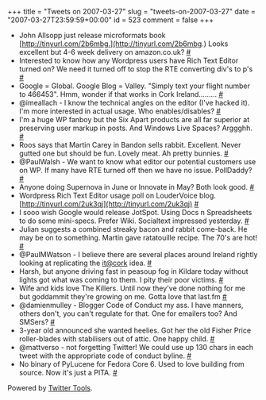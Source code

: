 +++
title = "Tweets on 2007-03-27"
slug = "tweets-on-2007-03-27"
date = "2007-03-27T23:59:59+00:00"
id = 523
comment = false
+++

*   John Allsopp just release microformats book [http://tinyurl.com/2b6mbg.](http://tinyurl.com/2b6mbg.) Looks excellent but 4-6 week delivery on amazon.co.uk? [#](http://twitter.com/conoro/statuses/13494511)
*   Interested to know how any Wordpress users have Rich Text Editor turned on? We need it turned off to stop the RTE converting div's to p's [#](http://twitter.com/conoro/statuses/13505461)
*   Google = Global. Google Blog = Valley. "Simply text your flight number to 466453". Hmm, wonder if that works in Cork Ireland......... [#](http://twitter.com/conoro/statuses/13509161)
*   @imeallach - I know the technical angles on the editor (I've hacked it). I'm more interested in actual usage. Who enables/disables? [#](http://twitter.com/conoro/statuses/13510701)
*   I'm a huge WP fanboy but the Six Apart products are all far superior at preserving user markup in posts. And Windows Live Spaces? Arggghh. [#](http://twitter.com/conoro/statuses/13511641)
*   Roos says that Martin Carey in Bandon sells rabbit. Excellent. Never gutted one but should be fun. Lovely meat. Ah pretty bunnies. [#](http://twitter.com/conoro/statuses/13512411)
*   @PaulWalsh - We want to know what editor our potential customers use on WP. If many have RTE turned off then we have no issue. PollDaddy? [#](http://twitter.com/conoro/statuses/13516111)
*   Anyone doing Supernova in June or Innovate in May? Both look good. [#](http://twitter.com/conoro/statuses/13520731)
*   Wordpress Rich Text Editor usage poll on LouderVoice blog. [http://tinyurl.com/2uk3qj](http://tinyurl.com/2uk3qj) [#](http://twitter.com/conoro/statuses/13527141)
*   I sooo wish Google would release JotSpot. Using Docs n Spreadsheets to do some mini-specs. Prefer Wiki. Socialtext impressed yesterday. [#](http://twitter.com/conoro/statuses/13611411)
*   Julian suggests a combined streaky bacon and rabbit come-back. He may be on to something. Martin gave ratatouille recipe. The 70's are hot! [#](http://twitter.com/conoro/statuses/13649551)
*   @PaulMWatson - I believe there are several places around Ireland rightly looking at replicating the [it@cork](mailto:it@cork) idea. [#](http://twitter.com/conoro/statuses/13662021)
*   Harsh, but anyone driving fast in peasoup fog in Kildare today without lights got what was coming to them. I pity their poor victims. [#](http://twitter.com/conoro/statuses/13669381)
*   Wife and kids love The Killers. Until now they've done nothing for me but goddammit they're growing on me. Gotta love that last.fm [#](http://twitter.com/conoro/statuses/13684141)
*   @damienmulley - Blogger Code of Conduct my ass. I have manners, others don't, you can't regulate for that. One for emailers too? And SMSers? [#](http://twitter.com/conoro/statuses/13690281)
*   3-year old announced she wanted heelies. Got her the old Fisher Price roller-blades with stabilisers out of attic. One happy child. [#](http://twitter.com/conoro/statuses/13791991)
*   @mattverso - not forgetting Twitter! We could use up 130 chars in each tweet with the appropriate code of conduct byline. [#](http://twitter.com/conoro/statuses/13809431)
*   No binary of PyLucene for Fedora Core 6\. Used to love building from source. Now it's just a PITA. [#](http://twitter.com/conoro/statuses/13898041)

Powered by [Twitter Tools](http://alexking.org/projects/wordpress).

